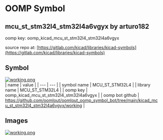 # OOMP Symbol  
## mcu_st_stm32l4_stm32l4a6vgyx  by arturo182  
  
oomp key: oomp_kicad_mcu_st_stm32l4_stm32l4a6vgyx  
  
source repo at: [https://gitlab.com/kicad/libraries/kicad-symbols](https://gitlab.com/kicad/libraries/kicad-symbols)  
## Symbol  
  
[![working.png](working_600.png)](working.png)  
| name | value | 
| --- | --- | 
| symbol name | MCU_ST_STM32L4 | 
| library name | MCU_ST_STM32L4 | 
| oomp key | oomp_kicad_mcu_st_stm32l4_stm32l4a6vgyx | 
| oomp bot github | https://github.com/oomlout/oomlout_oomp_symbol_bot/tree/main/kicad_mcu_st_stm32l4_stm32l4a6vgyx/working | 
## Images  
  
[![working.png](working_140.png)](working.png)  
